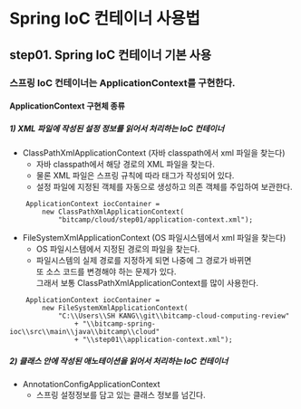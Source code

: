 # Spring IoC 컨테이너 사용법

## step01. Spring IoC 컨테이너 기본 사용

### 스프링 IoC 컨테이너는 ApplicationContext를 구현한다.

#### ApplicationContext 구현체 종류

##### 1) XML 파일에 작성된 설정 정보를 읽어서 처리하는 IoC 컨테이너
  - ClassPathXmlApplicationContext (자바 classpath에서 xml 파일을 찾는다)
    - 자바 classpath에서 해당 경로의 XML 파일을 찾는다.
    - 물론 XML 파일은 스프링 규칙에 따라 태그가 작성되어 있다.
    - 설정 파일에 지정된 객체를 자동으로 생성하고 의존 객체를 주입하여 보관한다.
    
```
    ApplicationContext iocContainer = 
        new ClassPathXmlApplicationContext(
            "bitcamp/cloud/step01/application-context.xml");
```

  - FileSystemXmlApplicationContext (OS 파일시스템에서 xml 파일을 찾는다)
    - OS 파일시스템에서 지정된 경로의 파일을 찾는다.
    - 파일시스템의 실제 경로를 지정하게 되면 나중에 그 경로가 바뀌면<br/>
             또 소스 코드를 변경해야 하는 문제가 있다.<br/>
             그래서 보통 ClassPathXmlApplicationContext를 많이 사용한다.
             
```
    ApplicationContext iocContainer = 
        new FileSystemXmlApplicationContext(
            "C:\\Users\\SH KANG\\git\\bitcamp-cloud-computing-review"
                + "\\bitcamp-spring-ioc\\src\\main\\java\\bitcamp\\cloud"
                + "\\step01\\application-context.xml");
```
      
##### 2) 클래스 안에 작성된 애노테이션을 읽어서 처리하는 IoC 컨테이너
  - AnnotationConfigApplicationContext
    - 스프링 설정정보를 담고 있는 클래스 정보를 넘긴다.